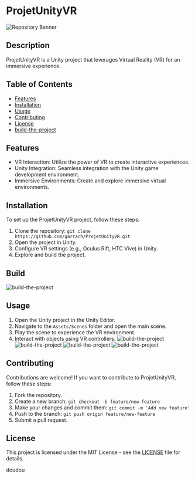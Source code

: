 

# ProjetUnityVR
![Repository Banner](https://64.media.tumblr.com/cd34a1bb6047b54d36a8204998c772ff/tumblr_pul9fipFgY1wnjxxqo1_1280.png)

## Description
ProjetUnityVR is a Unity project that leverages Virtual Reality (VR) for an immersive experience.

## Table of Contents
- [Features](#features)
- [Installation](#installation)
- [Usage](#usage)
- [Contributing](#contributing)
- [License](#license)
- [build-the-project](#build)

## Features
- VR Interaction: Utilize the power of VR to create interactive experiences.
- Unity Integration: Seamless integration with the Unity game development environment.
- Immersive Environments: Create and explore immersive virtual environments.

## Installation
To set up the ProjetUnityVR project, follow these steps:
1. Clone the repository: `git clone https://github.com/garrach/ProjetUnityVR.git`
2. Open the project in Unity.
3. Configure VR settings (e.g., Oculus Rift, HTC Vive) in Unity.
4. Explore and build the project.

## Build
 ![build-the-project](https://github.com/garrach/ProjetUnityVR/blob/main/Assets/Art/c00.PNG)


## Usage
1. Open the Unity project in the Unity Editor.
2. Navigate to the `Assets/Scenes` folder and open the main scene.
3. Play the scene to experience the VR environment.
4. Interact with objects using VR controllers.
 ![build-the-project](https://github.com/garrach/ProjetUnityVR/blob/main/Assets/Art/c00.PNG)
 ![build-the-project](https://github.com/garrach/ProjetUnityVR/blob/main/Assets/Art/c01.PNG)
 ![build-the-project](https://github.com/garrach/ProjetUnityVR/blob/main/Assets/Art/c002.PNG)
 ![build-the-project](https://github.com/garrach/ProjetUnityVR/blob/main/Assets/Art/c003.PNG)

## Contributing
Contributions are welcome! If you want to contribute to ProjetUnityVR, follow these steps:
1. Fork the repository.
2. Create a new branch: `git checkout -b feature/new-feature`
3. Make your changes and commit them: `git commit -m 'Add new feature'`
4. Push to the branch: `git push origin feature/new-feature`
5. Submit a pull request.

## License
This project is licensed under the MIT License - see the [LICENSE](LICENSE) file for details.

doudou
